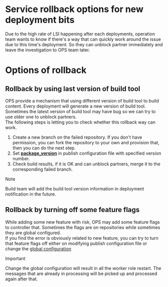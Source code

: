 # Service rollback options for new deployment bits
Due to the high rate of LSI happening after each deployments, operation team wants to know if there's a way that can quickly work around the issue due to this time's deployment. So they can unblock partner immediately and leave the investigation to OPS team later.

# Options of rollback
## Rollback by using last version of build tool
OPS provide a mechanism that using different version of build tool to build content. Every deployment will generate a new version of build tool. Sometimes the latest version of build tool may have bug so we can try to use older one to unblock partners.  
The following steps is letting you to check whether this rollback way can work.
1. Create a new branch on the failed repository. If you don't have permission, you can fork the repository to your own and provision that, then you can do the next step.
2. Set [**package_version**](../partnerdocs/publish-configuration.md) in publish configuration file with specified version number.
3. Check build results, if it is OK and can unblock partners, merge it to the corresponding failed branch.

> [!NOTE]
> Build team will add the build tool version information in deployment notification in the future.

## Rollback by turning off some feature flags 
While adding some new feature with risk, OPS may add some feature flags to controller that. Sometimes the flags are on repositories while sometimes they are global configured.  
If you find the error is obviously related to new feature, you can try to turn that feature flags off either on modifying publish configuration file or change the [global configuration](https://capservice.visualstudio.com/CAPS/_git/Configuration?path=%2Fopenpublishingbuild%2Fop-build-prod.json&version=GBmaster&_a=contents)

> [!IMPORTANT]
> Change the global configuration will result in all the worker role restart. The messages that are already in processing will be picked up and processed again after that.
